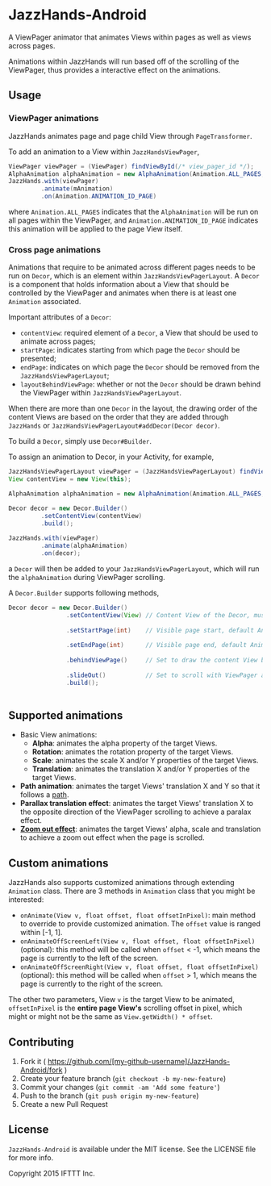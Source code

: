 # JazzHands-Android
A ViewPager animator that animates Views within pages as well as views across pages.

Animations within JazzHands will run based off of the scrolling of the ViewPager, thus provides a interactive effect on the animations.

## Usage
### ViewPager animations
JazzHands animates page and page child View through `PageTransformer`.

To add an animation to a View within `JazzHandsViewPager`, 

```java
ViewPager viewPager = (ViewPager) findViewById(/* view_pager_id */);
AlphaAnimation alphaAnimation = new AlphaAnimation(Animation.ALL_PAGES, 0f, 1f);
JazzHands.with(viewPager)
		 .animate(mAnimation)
		 .on(Animation.ANIMATION_ID_PAGE)
```

where `Animation.ALL_PAGES` indicates that the `AlphaAnimation` will be run on all pages within the ViewPager, and `Animation.ANIMATION_ID_PAGE` indicates this animation will be applied to the page View itself.

### Cross page animations 
Animations that require to be animated across different pages needs to be run on `Decor`, which is an element within `JazzHandsViewPagerLayout`. A `Decor` is a component that holds information about a View that should be controlled by the ViewPager and animates when there is at least one `Animation` associated. 

Important attributes of a `Decor`:

* `contentView`: required element of a `Decor`, a View that should be used to animate across pages; 
* `startPage`: indicates starting from which page the `Decor` should be presented; 
* `endPage`: indicates on which page the `Decor` should be removed from the `JazzHandsViewPagerLayout`;
* `layoutBehindViewPage`: whether or not the `Decor` should be drawn behind the ViewPager within `JazzHandsViewPagerLayout`.

When there are more than one `Decor` in the layout, the drawing order of the content Views are based on the order that they are added through `JazzHands` or `JazzHandsViewPagerLayout#addDecor(Decor decor)`. 

To build a `Decor`, simply use `Decor#Builder`.

To assign an animation to Decor, in your Activity, for example, 

```java
JazzHandsViewPagerLayout viewPager = (JazzHandsViewPagerLayout) findViewById(/* view_pager_id */);
View contentView = new View(this);

AlphaAnimation alphaAnimation = new AlphaAnimation(Animation.ALL_PAGES, 0f, 1f);

Decor decor = new Decor.Builder()
		 .setContentView(contentView)
		 .build();
		 
JazzHands.with(viewPager)
		 .animate(alphaAnimation)
		 .on(decor);
```

a `Decor` will then be added to your `JazzHandsViewPagerLayout`, which will run the `alphaAnimation` during ViewPager scrolling.

A `Decor.Builder` supports following methods,

```java
Decor decor = new Decor.Builder()
                .setContentView(View) // Content View of the Decor, must not be null
                
                .setStartPage(int)    // Visible page start, default Animation.ALL_PAGES
                
                .setEndPage(int)      // Visible page end, default Animation.ALL_PAGES
                
                .behindViewPage()     // Set to draw the content View behind the ViewPager
                
                .slideOut()           // Set to scroll with ViewPager after last visible page
                .build();
			
```

## Supported animations
* Basic View animations:
    * **Alpha**: animates the alpha property of the target Views.
    * **Rotation**: animates the rotation property of the target Views.
    * **Scale**: animates the scale X and/or Y properties of the target Views.
    * **Translation**: animates the translation X and/or Y properties of the target Views.
* **Path animation**: animates the target Views' translation X and Y so that it follows a [path](http://developer.android.com/reference/android/graphics/Path.html).
* **Parallax translation effect**: animates the target Views' translation X to the opposite direction of the ViewPager scrolling to achieve a paralax effect.
* **[Zoom out effect](http://developer.android.com/training/animation/screen-slide.html)**: animates the target Views' alpha, scale and translation to achieve a zoom out effect when the page is scrolled. 

## Custom animations
JazzHands also supports customized animations through extending `Animation` class. There are 3 methods in `Animation` class that you might be interested:

* `onAnimate(View v, float offset, float offsetInPixel)`: main method to override to provide customized animation. The `offset` value is ranged within [-1, 1]. 
* `onAnimateOffScreenLeft(View v, float offset, float offsetInPixel)` (optional): this method will be called when `offset` < -1, which means the page is currently to the left of the screen.
* `onAnimateOffScreenRight(View v, float offset, float offsetInPixel)`(optional): this method will be called when `offset` > 1, which means the page is currently to the right of the screen.

The other two parameters, View `v` is the target View to be animated, `offsetInPixel` is the **entire page View's** scrolling offset in pixel, which might or might not be the same as `View.getWidth() * offset`.



## Contributing

1. Fork it ( https://github.com/[my-github-username]/JazzHands-Android/fork )
2. Create your feature branch (`git checkout -b my-new-feature`)
3. Commit your changes (`git commit -am 'Add some feature'`)
4. Push to the branch (`git push origin my-new-feature`)
5. Create a new Pull Request

## License

`JazzHands-Android` is available under the MIT license. See the LICENSE file for more info.

Copyright 2015 IFTTT Inc.
